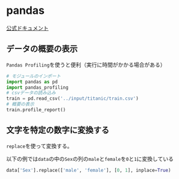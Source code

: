 
# pandas

[公式ドキュメント](https://pandas.pydata.org/)

## データの概要の表示

`Pandas Profiling`を使うと便利（実行に時間がかかる場合がある）

```pd_prof.py
# モジュールのインポート
import pandas as pd
import pandas_profiling
# csvデータの読み込み
train = pd.read_csv('../input/titanic/train.csv')
# 概要の表示
train.profile_report()
```

## 文字を特定の数字に変換する

`replace`を使って変換する。

以下の例では`data`の中の`Sex`の列の`male`と`female`を`0`と`1`に変換している

```test.py
data['Sex'].replace(['male', 'female'], [0, 1], inplace=True)
```